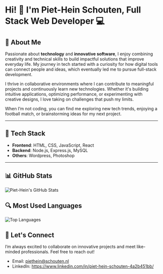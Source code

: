 # Hi! 👋 I'm Piet-Hein Schouten, Full Stack Web Developer 💻  


## 🚀 About Me  

Passionate about **technology** and **innovative software**, I enjoy combining creativity and technical skills to build impactful solutions that improve everyday life. My journey in tech started with a curiosity for how digital tools can connect people and ideas, which eventually led me to pursue full-stack development.  

I thrive in collaborative environments where I can contribute to meaningful projects and continuously learn new technologies. Whether it's building intuitive applications, optimizing performance, or experimenting with creative designs, I love taking on challenges that push my limits.  

When I’m not coding, you can find me exploring new tech trends, enjoying a football match, or brainstorming ideas for my next project.  

---

## 🌟 Tech Stack  

- **Frontend**: HTML, CSS, JavaScript, React  
- **Backend**: Node.js, Express.js, MySQL  
- **Others**: Wordpress, Photoshop 

---

## 📊 GitHub Stats  

![Piet-Hein's GitHub Stats](https://github-readme-stats.vercel.app/api?username=phsworks&show_icons=true&theme=radical)  

## 🔍 Most Used Languages  

![Top Languages](https://github-readme-stats.vercel.app/api/top-langs/?username=phsworks&layout=compact&theme=radical)  



## 📧 Let's Connect  

I’m always excited to collaborate on innovative projects and meet like-minded professionals. Feel free to reach out!  

- Email: piethein@schouten.nl  
- LinkedIn: https://www.linkedin.com/in/piet-hein-schouten-4a2b451bb/
